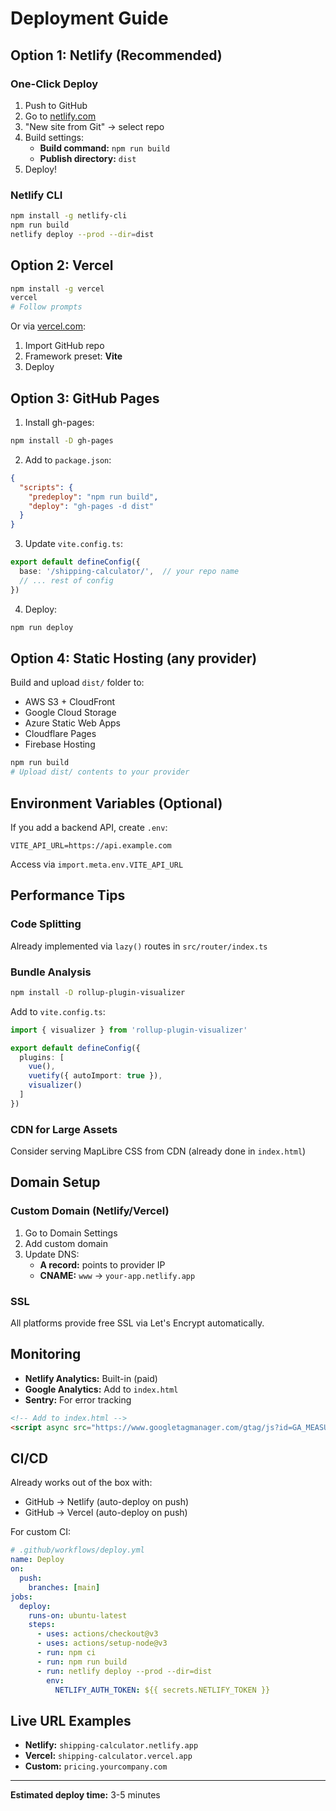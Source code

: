 # Deployment Guide

## Option 1: Netlify (Recommended)

### One-Click Deploy

1. Push to GitHub
2. Go to [netlify.com](https://netlify.com)
3. "New site from Git" → select repo
4. Build settings:
   - **Build command:** `npm run build`
   - **Publish directory:** `dist`
5. Deploy!

### Netlify CLI

```bash
npm install -g netlify-cli
npm run build
netlify deploy --prod --dir=dist
```

## Option 2: Vercel

```bash
npm install -g vercel
vercel
# Follow prompts
```

Or via [vercel.com](https://vercel.com):
1. Import GitHub repo
2. Framework preset: **Vite**
3. Deploy

## Option 3: GitHub Pages

1. Install gh-pages:
```bash
npm install -D gh-pages
```

2. Add to `package.json`:
```json
{
  "scripts": {
    "predeploy": "npm run build",
    "deploy": "gh-pages -d dist"
  }
}
```

3. Update `vite.config.ts`:
```ts
export default defineConfig({
  base: '/shipping-calculator/',  // your repo name
  // ... rest of config
})
```

4. Deploy:
```bash
npm run deploy
```

## Option 4: Static Hosting (any provider)

Build and upload `dist/` folder to:
- AWS S3 + CloudFront
- Google Cloud Storage
- Azure Static Web Apps
- Cloudflare Pages
- Firebase Hosting

```bash
npm run build
# Upload dist/ contents to your provider
```

## Environment Variables (Optional)

If you add a backend API, create `.env`:

```
VITE_API_URL=https://api.example.com
```

Access via `import.meta.env.VITE_API_URL`

## Performance Tips

### Code Splitting

Already implemented via `lazy()` routes in `src/router/index.ts`

### Bundle Analysis

```bash
npm install -D rollup-plugin-visualizer
```

Add to `vite.config.ts`:
```ts
import { visualizer } from 'rollup-plugin-visualizer'

export default defineConfig({
  plugins: [
    vue(),
    vuetify({ autoImport: true }),
    visualizer()
  ]
})
```

### CDN for Large Assets

Consider serving MapLibre CSS from CDN (already done in `index.html`)

## Domain Setup

### Custom Domain (Netlify/Vercel)

1. Go to Domain Settings
2. Add custom domain
3. Update DNS:
   - **A record:** points to provider IP
   - **CNAME:** `www` → `your-app.netlify.app`

### SSL

All platforms provide free SSL via Let's Encrypt automatically.

## Monitoring

- **Netlify Analytics:** Built-in (paid)
- **Google Analytics:** Add to `index.html`
- **Sentry:** For error tracking

```html
<!-- Add to index.html -->
<script async src="https://www.googletagmanager.com/gtag/js?id=GA_MEASUREMENT_ID"></script>
```

## CI/CD

Already works out of the box with:
- GitHub → Netlify (auto-deploy on push)
- GitHub → Vercel (auto-deploy on push)

For custom CI:
```yaml
# .github/workflows/deploy.yml
name: Deploy
on:
  push:
    branches: [main]
jobs:
  deploy:
    runs-on: ubuntu-latest
    steps:
      - uses: actions/checkout@v3
      - uses: actions/setup-node@v3
      - run: npm ci
      - run: npm run build
      - run: netlify deploy --prod --dir=dist
        env:
          NETLIFY_AUTH_TOKEN: ${{ secrets.NETLIFY_TOKEN }}
```

## Live URL Examples

- **Netlify:** `shipping-calculator.netlify.app`
- **Vercel:** `shipping-calculator.vercel.app`
- **Custom:** `pricing.yourcompany.com`

---

**Estimated deploy time:** 3-5 minutes
